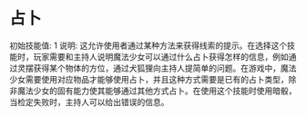 # 占卜

初始技能值: 1
说明: 这允许使用者通过某种方法来获得线索的提示。在选择这个技能时，玩家需要和主持人说明魔法少女可以通过什么占卜获得怎样的信息，例如通过灵摆获得某个物体的方位，通过犬狐狸向主持人提简单的问题。在游戏中，魔法少女需要使用对应物品才能够使用占卜，并且这种方式需要是已有的占卜类型，除非魔法少女的固有能力使其能够通过其他方式占卜。在使用这个技能时使用暗骰，当检定失败时，主持人可以给出错误的信息。
